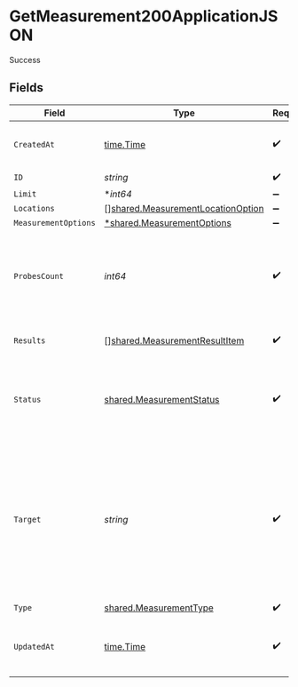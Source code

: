 # GetMeasurement200ApplicationJSON

Success


## Fields

| Field                                                                                                                                               | Type                                                                                                                                                | Required                                                                                                                                            | Description                                                                                                                                         |
| --------------------------------------------------------------------------------------------------------------------------------------------------- | --------------------------------------------------------------------------------------------------------------------------------------------------- | --------------------------------------------------------------------------------------------------------------------------------------------------- | --------------------------------------------------------------------------------------------------------------------------------------------------- |
| `CreatedAt`                                                                                                                                         | [time.Time](https://pkg.go.dev/time#Time)                                                                                                           | :heavy_check_mark:                                                                                                                                  | Time when the measurement was created.                                                                                                              |
| `ID`                                                                                                                                                | *string*                                                                                                                                            | :heavy_check_mark:                                                                                                                                  | N/A                                                                                                                                                 |
| `Limit`                                                                                                                                             | **int64*                                                                                                                                            | :heavy_minus_sign:                                                                                                                                  | N/A                                                                                                                                                 |
| `Locations`                                                                                                                                         | [][shared.MeasurementLocationOption](../../models/shared/measurementlocationoption.md)                                                              | :heavy_minus_sign:                                                                                                                                  | N/A                                                                                                                                                 |
| `MeasurementOptions`                                                                                                                                | [*shared.MeasurementOptions](../../models/shared/measurementoptions.md)                                                                             | :heavy_minus_sign:                                                                                                                                  | N/A                                                                                                                                                 |
| `ProbesCount`                                                                                                                                       | *int64*                                                                                                                                             | :heavy_check_mark:                                                                                                                                  | The number of probes that performed the measurement. Smaller or equal to `limit`.                                                                   |
| `Results`                                                                                                                                           | [][shared.MeasurementResultItem](../../models/shared/measurementresultitem.md)                                                                      | :heavy_check_mark:                                                                                                                                  | The measurement results.                                                                                                                            |
| `Status`                                                                                                                                            | [shared.MeasurementStatus](../../models/shared/measurementstatus.md)                                                                                | :heavy_check_mark:                                                                                                                                  | The measurement status. Any value other than `in-progress` is final.                                                                                |
| `Target`                                                                                                                                            | *string*                                                                                                                                            | :heavy_check_mark:                                                                                                                                  | A public endpoint on which the measurement is executed.<br/>Typically a hostname or an IPv4 address. The exact format depends on the measurement type.<br/> |
| `Type`                                                                                                                                              | [shared.MeasurementType](../../models/shared/measurementtype.md)                                                                                    | :heavy_check_mark:                                                                                                                                  | N/A                                                                                                                                                 |
| `UpdatedAt`                                                                                                                                         | [time.Time](https://pkg.go.dev/time#Time)                                                                                                           | :heavy_check_mark:                                                                                                                                  | Time when the measurement was last updated.                                                                                                         |